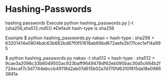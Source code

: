 # Hashing-Passwords

hashing passwords
Execute
python hashing_passwords.py <password> [-t {sha256,sha512,md5}]
※Default hash-type is sha256

Example
$ python hashing_passwords.py nakao
< hash-type : sha256 >
63201414e0804bdc63b662bd87f0f51616ab69bd672aefe2b17fcec1ef14a995




$ python hashing_passwords.py nakao -t sha512
< hash-type : sha512 >
9cae3a2096c33b6049502ac923baff9649478df62eb090bac30d5c684b2f724ecaf7c3d7744ebccb49118d2ab07d615b02a7d170fd6310f815da18e09863841a
